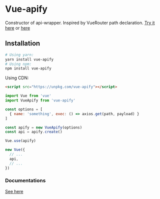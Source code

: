 # Vue-apify

Constructor of api-wrapper. Inspired by VueRouter path declaration.
[Try it here](https://jsfiddle.net/fl0pzz/fdLw70L0/) or
[here](https://jsfiddle.net/fl0pzz/vndxbxww/)
## Installation
```bash
# Using yarn:
yarn install vue-apify
# Using npm:
npm install vue-apify
```

Using CDN:
```html
<script src="https://unpkg.com/vue-apify"></script>
```

```js
import Vue from 'vue'
import VueApify from 'vue-apify'

const options = [
  { name: 'something', exec: () => axios.get(path, payload) }
]

const apify = new VueApify(options)
const api = apify.create()

Vue.use(apify)

new Vue({
  // ...
  api,
  // ...
})
```
### Documentations
[See here](/docs)
